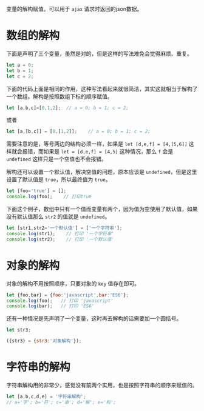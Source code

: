 
变量的解构赋值。可以用于 `ajax` 请求时返回的json数据。

# 数组的解构

下面是声明了三个变量，虽然是对的，但是这样的写法难免会觉得麻烦、重复。

```js
let a = 0;
let b = 1;
let c = 2;
```

下面的代码上面是相同的作用，这种写法看起来就很简洁，其实这就相当于解构了一个数组。解构是按照数组下标的顺序赋值。

```js
let [a,b,c]=[0,1,2];  // a = 0; b = 1; c = 2;
```

或者

```js
let [a,[b,c]] = [0,[1,2]];    // a = 0; b = 1; c = 2;
```

需要注意的是，等号两边的结构必须一样，如果是 `let [d,e,f] = [4,[5,6]]` 这样就会报错，而如果是 `let = [d,e,f] = [4,5]` 这种情况，那么 `f` 会是 `undefined` 这样只是一个空值也不会报错。

解构还可以设置一个默认值，解决空值的问题，原本应该是 `undefined`，但是这里设置了默认值是 `true`，所以最终值为 `true`。

```js
let [foo='true'] = [];
console.log(foo);    // 打印true
```

下面这个例子，数组中只有一个值而变量有两个，因为值为空使用了默认值，如果没有默认值那么 `str2` 的值就是 `undefined`。

```js
let [str1,str2='一个默认值'] = ['一个字符串'];
console.log(str1);    // 打印 '一个字符串'
console.log(str2);    // 打印 '一个默认值'
```

# 对象的解构

对象的解构不用按照顺序，只要对象的 `key` 值存在即可。

```js
let {foo,bar} = {foo:'javascript',bar:'ES6'};
console.log(foo);   // 打印 'javascript'
console.log(bar);   // 打印 'ES6'
```

还有一种情况是先声明了一个变量，这时再去解构的话需要加一个圆括号。

```js
let str3;

({str3} = {str3:'对象解构'});
```

# 字符串的解构

字符串解构用的非常少，感觉没有前两个实用，也是按照字符串的顺序来赋值的。

```js
let [a,b,c,d,e] = '字符串解构';
// a='字'; b='符'; c='串'; d='解'; e='构';
```